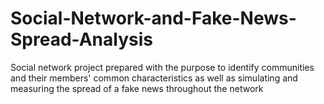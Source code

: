# Social-Network-and-Fake-News-Spread-Analysis
Social network project prepared with the purpose to identify communities and their members' common characteristics as well as simulating and measuring the spread of a fake news throughout the network
